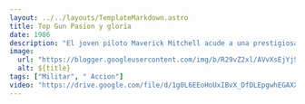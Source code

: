 ```yaml
---
layout: ../../layouts/TemplateMarkdown.astro
title: Top Gun Pasion y gloria
date: 1986
description: "El joven piloto Maverick Mitchell acude a una prestigiosa escuela aérea, famosa por formar a los mejores pilotos de combate del país. Maverick se siente atraído por su hermosa instructora, mientras desarrolla una intensa rivalidad con otro piloto."
image:
  url: "https://blogger.googleusercontent.com/img/b/R29vZ2xl/AVvXsEjYjSlwO6hWe7zRHN9lMf3t0YJvCLzNpEmxby_XhZg9o4oTVZzYthL9Le7VZnoTl6TosqXeDCG-xK_cFLv_T1kfdi8X9fnEQ69QOGKMAM43FGnuYdacDcK7l9ohTqoBcExUl8RbRzD1PWeF/s320/Top_Gun_dolos_del_aire-623347426-large.jpg"
  alt: ${title}
tags: ["Militar", " Accion"]
video: "https://drive.google.com/file/d/1g0L6EEoHoUxIBvX_DfDLEpgwhEGAXXBa/preview"
---
```

